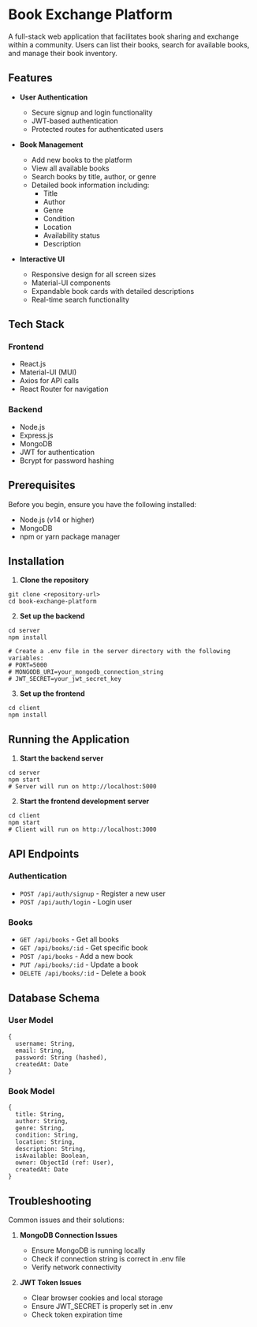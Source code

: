 # Book Exchange Platform

A full-stack web application that facilitates book sharing and exchange within a community. Users can list their books, search for available books, and manage their book inventory.

## Features

- **User Authentication**
  - Secure signup and login functionality
  - JWT-based authentication
  - Protected routes for authenticated users

- **Book Management**
  - Add new books to the platform
  - View all available books
  - Search books by title, author, or genre
  - Detailed book information including:
    - Title
    - Author
    - Genre
    - Condition
    - Location
    - Availability status
    - Description

- **Interactive UI**
  - Responsive design for all screen sizes
  - Material-UI components
  - Expandable book cards with detailed descriptions
  - Real-time search functionality

## Tech Stack

### Frontend
- React.js
- Material-UI (MUI)
- Axios for API calls
- React Router for navigation

### Backend
- Node.js
- Express.js
- MongoDB
- JWT for authentication
- Bcrypt for password hashing

## Prerequisites

Before you begin, ensure you have the following installed:
- Node.js (v14 or higher)
- MongoDB
- npm or yarn package manager

## Installation

1. **Clone the repository**
```
git clone <repository-url>
cd book-exchange-platform
```

2. **Set up the backend**
```
cd server
npm install

# Create a .env file in the server directory with the following variables:
# PORT=5000
# MONGODB_URI=your_mongodb_connection_string
# JWT_SECRET=your_jwt_secret_key
```

3. **Set up the frontend**
```
cd client
npm install
```

## Running the Application

1. **Start the backend server**
```
cd server
npm start
# Server will run on http://localhost:5000
```

2. **Start the frontend development server**
```
cd client
npm start
# Client will run on http://localhost:3000
```

## API Endpoints

### Authentication
- `POST /api/auth/signup` - Register a new user
- `POST /api/auth/login` - Login user

### Books
- `GET /api/books` - Get all books
- `GET /api/books/:id` - Get specific book
- `POST /api/books` - Add a new book
- `PUT /api/books/:id` - Update a book
- `DELETE /api/books/:id` - Delete a book

## Database Schema

### User Model
```
{
  username: String,
  email: String,
  password: String (hashed),
  createdAt: Date
}
```

### Book Model
```
{
  title: String,
  author: String,
  genre: String,
  condition: String,
  location: String,
  description: String,
  isAvailable: Boolean,
  owner: ObjectId (ref: User),
  createdAt: Date
}
```

## Troubleshooting

Common issues and their solutions:

1. **MongoDB Connection Issues**
   - Ensure MongoDB is running locally
   - Check if connection string is correct in .env file
   - Verify network connectivity

2. **JWT Token Issues**
   - Clear browser cookies and local storage
   - Ensure JWT_SECRET is properly set in .env
   - Check token expiration time
